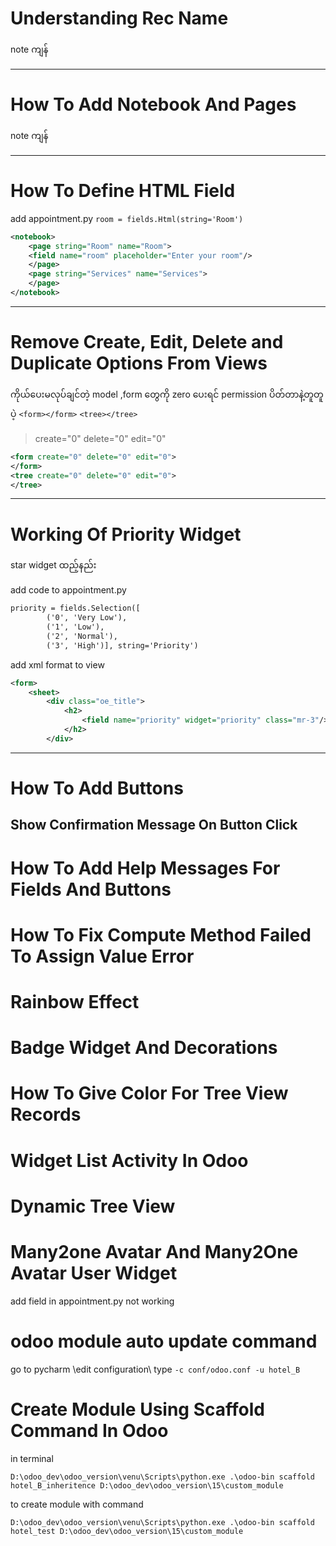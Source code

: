 
# Understanding Rec Name

note ကျန်

------------

# How To Add Notebook And Pages
note ကျန်

------------
# How To Define HTML Field

add appointment.py
`room = fields.Html(string='Room')`
```xml
<notebook>
	<page string="Room" name="Room">
	<field name="room" placeholder="Enter your room"/>
	</page>
	<page string="Services" name="Services">
	</page>
</notebook>
```
---------------

# Remove Create, Edit, Delete and Duplicate Options From Views 

ကိုယ်ပေးမလုပ်ချင်တဲ့ model ,form တွေကို zero ပေးရင် permission ပိတ်တာနဲ့တူတူပဲ့
`<form></form>` `<tree></tree>`

> create="0" delete="0" edit="0"

```xml
<form create="0" delete="0" edit="0">
</form>
<tree create="0" delete="0" edit="0">
</tree>
```

------------
# Working Of Priority Widget

star widget ထည့်နည်း

add code to appointment.py
```xml
priority = fields.Selection([
        ('0', 'Very Low'),
        ('1', 'Low'),
        ('2', 'Normal'),
        ('3', 'High')], string='Priority')
```
add xml format to view
```xml
<form>
	<sheet>
		<div class="oe_title">
			<h2>
				<field name="priority" widget="priority" class="mr-3"/>
			</h2>
		</div>
```

------------

# How To Add Buttons

## Show Confirmation Message On Button Click

# How To Add Help Messages For Fields And Buttons

# How To Fix Compute Method Failed To Assign Value Error

# Rainbow Effect

# Badge Widget And Decorations

# How To Give Color For Tree View Records

# Widget List Activity In Odoo

# Dynamic Tree View

# Many2one Avatar And Many2One Avatar User Widget 

add field in appointment.py not working

# odoo module auto update command

go to pycharm \edit configuration\ type `-c conf/odoo.conf -u hotel_B`

# Create Module Using Scaffold Command In Odoo

in terminal 
```
D:\odoo_dev\odoo_version\venu\Scripts\python.exe .\odoo-bin scaffold hotel_B_inheritence D:\odoo_dev\odoo_version\15\custom_module
```

to create module with command
```
D:\odoo_dev\odoo_version\venu\Scripts\python.exe .\odoo-bin scaffold hotel_test D:\odoo_dev\odoo_version\15\custom_module
```






